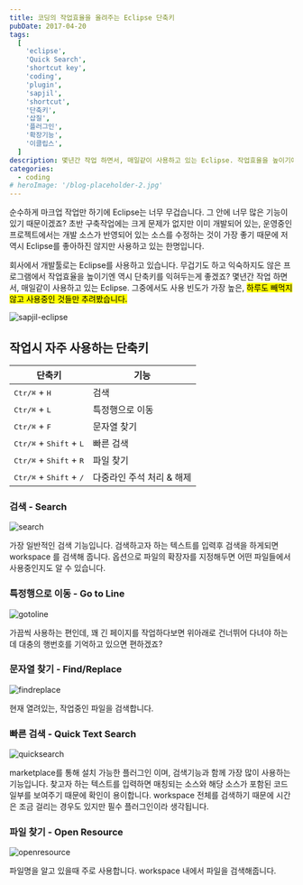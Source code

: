```yaml
---
title: 코딩의 작업효율을 올려주는 Eclipse 단축키
pubDate: 2017-04-20
tags:
  [
    'eclipse',
    'Quick Search',
    'shortcut key',
    'coding',
    'plugin',
    'sapjil',
    'shortcut',
    '단축키',
    '삽질',
    '플러그인',
    '확장기능',
    '이클립스',
  ]
description: 몇년간 작업 하면서, 매일같이 사용하고 있는 Eclipse. 작업효율을 높이기에 단축키는 꼭 필요한 기능 중 한가지라 생각됩니다. 그중에서도 사용 빈도가 가장 높은, 하루도 빼먹지 않고 사용중인 단축키만 추려봤습니다.
categories:
  - coding
# heroImage: '/blog-placeholder-2.jpg'
---
```


순수하게 마크업 작업만 하기에 Eclipse는 너무 무겁습니다. 그 안에 너무 많은 기능이 있기 때문이겠죠? 초반 구축작업에는 크게 문제가 없지만 이미 개발되어 있는, 운영중인 프로젝트에서는 개발 소스가 반영되어 있는 소스를 수정하는 것이 가장 좋기 때문에 저역시 Eclipse를 좋아하진 않지만 사용하고 있는 한명입니다.

회사에서 개발툴로는 Eclipse를 사용하고 있습니다. 무겁기도 하고 익숙하지도 않은 프로그램에서 작업효율을 높이기엔 역시 단축키를 익혀두는게 좋겠죠? 몇년간 작업 하면서, 매일같이 사용하고 있는 Eclipse. 그중에서도 사용 빈도가 가장 높은, <mark>하루도 빼먹지 않고 사용중인 것들만 추려봤습니다.</mark>

![sapjil-eclipse](https://farm3.staticflickr.com/2940/34028087301_1bda3afa67_c.jpg)

## 작업시 자주 사용하는 단축키

| 단축키                                             | 기능                          |
| -------------------------------------------------- | ----------------------------- |
| <kbd>Ctr/⌘</kbd> + <kbd>H</kbd>                    | 검색                          |
| <kbd>Ctr/⌘</kbd> + <kbd>L</kbd>                    | 특정행으로 이동               |
| <kbd>Ctr/⌘</kbd> + <kbd>F</kbd>                    | 문자열 찾기                   |
| <kbd>Ctr/⌘</kbd> + <kbd>Shift</kbd> + <kbd>L</kbd> | 빠른 검색                     |
| <kbd>Ctr/⌘</kbd> + <kbd>Shift</kbd> + <kbd>R</kbd> | 파일 찾기                     |
| <kbd>Ctr/⌘</kbd> + <kbd>Shift</kbd> + <kbd>/</kbd> | 다중라인 주석 처리 &amp; 해제 |

### 검색 - Search

![search](https://c1.staticflickr.com/3/2834/33341725993_77bd392d4e_z.jpg)

가장 일반적인 검색 기능입니다. 검색하고자 하는 텍스트를 입력후 검색을 하게되면 workspace 를 검색해 줍니다. 옵션으로 파일의 확장자를 지정해두면 어떤 파일들에서 사용중인지도 알 수 있습니다.

### 특정행으로 이동 - Go to Line

![gotoline](https://c1.staticflickr.com/3/2848/33341725893_66e3ab1740.jpg)

가끔씩 사용하는 편인데, 꽤 긴 페이지를 작업하다보면 위아래로 건너뛰어 다녀야 하는데 대충의 행번호를 기억하고 있으면 편하겠죠?

### 문자열 찾기 - Find/Replace

![findreplace](https://c1.staticflickr.com/3/2841/33341725573_6912361618.jpg)

현재 열려있는, 작업중인 파일을 검색합니다.

### 빠른 검색 - Quick Text Search

![quicksearch](https://c1.staticflickr.com/3/2912/33341725783_24357eb6ed_z.jpg)

marketplace를 통해 설치 가능한 플러그인 이며, 검색기능과 함께 가장 많이 사용하는 기능입니다. 찾고자 하는 텍스트를 입력하면 매칭되는 소스와 해당 소스가 포함된 코드 일부를 보여주기 때문에 확인이 용이합니다. workspace 전체를 검색하기 때문에 시간은 조금 걸리는 경우도 있지만 필수 플러그인이라 생각됩니다.

### 파일 찾기 - Open Resource

![openresource](https://c1.staticflickr.com/3/2877/33341726063_1f4a93abd6.jpg)

파일명을 알고 있을때 주로 사용합니다. workspace 내에서 파일을 검색해줍니다.
